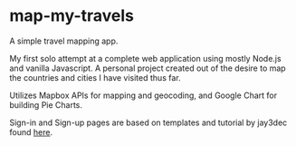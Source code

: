 # map-my-travels
A simple travel mapping app. 

My first solo attempt at a complete web application using mostly Node.js and vanilla Javascript. 
A personal project created out of the desire to map the countries and cities I have visited thus far. 

Utilizes Mapbox APIs for mapping and geocoding, and Google Chart for building Pie Charts. 

Sign-in and Sign-up pages are based on templates and tutorial by jay3dec found [here](https://github.com/jay3dec/NodeTaskApp).
